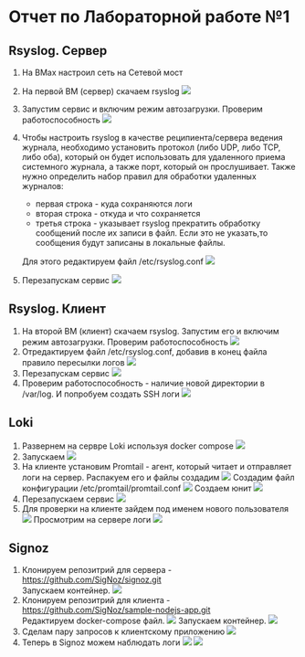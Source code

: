 # Отчет по Лабораторной работе №1
## Rsyslog. Сервер
1. На ВМах настроил сеть на Сетевой мост
2. На первой ВМ (сервер) скачаем rsyslog
   ![](https://github.com/timMong/MIREA_TOIB_2023/blob/main/Practice_4/images/1.png)
3. Запустим сервис и включим режим автозагрузки. Проверим работоспособность
   ![](https://github.com/timMong/MIREA_TOIB_2023/blob/main/Practice_4/images/2.png)
4. Чтобы настроить rsyslog в качестве реципиента/сервера ведения журнала, необходимо установить протокол (либо UDP, либо TCP,   либо оба), который он будет использовать для удаленного приема системного журнала, а         также   порт, который он прослушивает. Также нужно определить набор правил для обработки удаленных журналов:
    - первая строка - куда сохраняются логи
    - вторая строка - откуда и что сохраняется
    - третья строка - указывает rsyslog прекратить обработку сообщений после их записи в файл. Если это не указать,то сообщения будут записаны в локальные файлы.
  
   Для этого редактируем файл /etc/rsyslog.conf
   ![](https://github.com/timMong/MIREA_TOIB_2023/blob/main/Practice_4/images/3.png)
5. Перезапускам сервис
   ![](https://github.com/timMong/MIREA_TOIB_2023/blob/main/Practice_4/images/4.png)

## Rsyslog. Клиент
1. На второй ВМ (клиент) скачаем rsyslog. Запустим его и включим режим автозагрузки. Проверим работоспособность
   ![](https://github.com/timMong/MIREA_TOIB_2023/blob/main/Practice_4/images/5.png)
2. Отредактируем файл /etc/rsyslog.conf, добавив в конец файла правило пересылки логов
   ![](https://github.com/timMong/MIREA_TOIB_2023/blob/main/Practice_4/images/6.png)
3. Перезапускам сервис
   ![](https://github.com/timMong/MIREA_TOIB_2023/blob/main/Practice_4/images/7.png)
5. Проверим работоспособность - наличие новой директории в /var/log. И попробуем создать SSH логи
   ![](https://github.com/timMong/MIREA_TOIB_2023/blob/main/Practice_4/images/8.png)

## Loki
1. Развернем на сервре Loki используя docker compose
   ![](https://github.com/timMong/MIREA_TOIB_2023/blob/main/Practice_4/images/9.png)
2. Запускаем
   ![](https://github.com/timMong/MIREA_TOIB_2023/blob/main/Practice_4/images/10.png)
3. На клиенте установим Promtail - агент, который читает и отправляет логи на сервер. Распакуем его и файлы создадим
   ![](https://github.com/timMong/MIREA_TOIB_2023/blob/main/Practice_4/images/11.png)
   Создадим файл конфигурации /etc/promtail/promtail.conf
   ![](https://github.com/timMong/MIREA_TOIB_2023/blob/main/Practice_4/images/12.png)
   Создаем юнит
   ![](https://github.com/timMong/MIREA_TOIB_2023/blob/main/Practice_4/images/13.png)
4. Перезапускаем сервис
   ![](https://github.com/timMong/MIREA_TOIB_2023/blob/main/Practice_4/images/14.png)
5. Для проверки на клиенте зайдем под именем нового пользователя
   ![](https://github.com/timMong/MIREA_TOIB_2023/blob/main/Practice_4/images/15.png)
   Просмотрим на сервере логи
   ![](https://github.com/timMong/MIREA_TOIB_2023/blob/main/Practice_4/images/16.png)

## Signoz
1. Клонируем репозитрий для сервера - https://github.com/SigNoz/signoz.git<br>
   Запускаем контейнер.
   ![](https://github.com/timMong/MIREA_TOIB_2023/blob/main/Practice_4/images/17.png)
2. Клонируем репозитрий для клиента - https://github.com/SigNoz/sample-nodejs-app.git<br>
   Редактируем docker-compose файл.
   ![](https://github.com/timMong/MIREA_TOIB_2023/blob/main/Practice_4/images/18.1.png)
   Запускаем контейнер.
   ![](https://github.com/timMong/MIREA_TOIB_2023/blob/main/Practice_4/images/18.png)
3. Сделам пару запросов к клиентскому приложению
   ![](https://github.com/timMong/MIREA_TOIB_2023/blob/main/Practice_4/images/19.png)
5. Теперь в Signoz можем наблюдать логи
   ![](https://github.com/timMong/MIREA_TOIB_2023/blob/main/Practice_4/images/20.png)
   ![](https://github.com/timMong/MIREA_TOIB_2023/blob/main/Practice_4/images/21.png)







   
